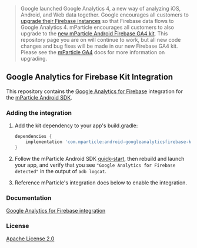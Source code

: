 > Google launched Google Analytics 4, a new way of analyzing iOS, Android, and Web data together.  Google encourages all customers to [upgrade their Firebase instances](https://support.google.com/analytics/answer/9379599) so that Firebase data flows to Google Analytics 4.  mParticle encourages all customers to also upgrade to the [new mParticle Android Firebase GA4 kit](https://github.com/mparticle-integrations/mparticle-android-integration-google-analytics-firebase-ga4). This repository page you are on will continue to work, but all new code changes and bug fixes will be made in our new Firebase GA4 kit.  Please see the [mParticle GA4](https://docs.mparticle.com/integrations/google-analytics-4/event) docs for more information on upgrading.

## Google Analytics for Firebase Kit Integration

This repository contains the [Google Analytics for Firebase](https://firebase.google.com/docs/analytics/android/start) integration for the [mParticle Android SDK](https://github.com/mParticle/mparticle-android-sdk).

### Adding the integration

1. Add the kit dependency to your app's build.gradle:

    ```groovy
    dependencies {
        implementation 'com.mparticle:android-googleanalyticsfirebase-kit:5+'
    }
    ```
2. Follow the mParticle Android SDK [quick-start](https://github.com/mParticle/mparticle-android-sdk), then rebuild and launch your app, and verify that you see `"Google Analytics for Firebase detected"` in the output of `adb logcat`.
3. Reference mParticle's integration docs below to enable the integration.

### Documentation

[Google Analytics for Firebase integration](http://docs.mparticle.com/integrations/firebase)

### License

[Apache License 2.0](http://www.apache.org/licenses/LICENSE-2.0)

